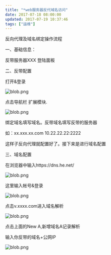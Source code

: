 ```yaml
---
title: "*web服务器反代域名访问"
date: 2017-07-18 08:00:00
updated: 2017-07-19 10:37:46
tags: ["运维"]
---
```

反向代理及域名绑定操作流程





一、基础信息：

反带服务器XXX 登陆面板



二、反带配置

打开&登录

![blob.png](/uploads/ueditor/php/upload/image/20170718/1500371844.png)



点击导航栏 扩展模块.

![blob.png](/uploads/ueditor/php/upload/image/20170718/1500371853.png)



绑定域名填写域名。反带域名填写反带的服务器

如：xx.xxx.xx.com  10.22.22.22:2222



这样子反向代理就配置好了。接下来是进行域名配置



三、域名配置

在浏览器中输入https://dns.he.net/

![blob.png](/uploads/ueditor/php/upload/image/20170718/1500371902.png)

 这里输入帐号&登录

![blob.png](/uploads/ueditor/php/upload/image/20170718/1500371931.png)







点击v.xxxx.com进入域名解析

![blob.png](/uploads/ueditor/php/upload/image/20170718/1500372042.png)



点击上面的New A,新增域名A记录解析



输入你反带的域名+公网IP

![blob.png](/uploads/ueditor/php/upload/image/20170718/1500372087.png)







  


